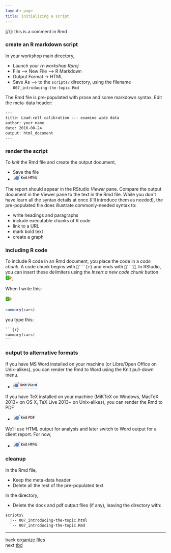 ```yaml
---
layout: page
title: initializing a script
---
```


[//]: this is a comment in Rmd




### create an R markdown script 

In your workshop main directory, 

- Launch your *rr-workshop.Rproj* 
- File --> New File --> R Markdown 
- Output Format -> HTML 
- Save As --> to the `scripts/` directory, using the filename  `007_introducing-the-topic.Rmd` 

The Rmd file is pre-populated with prose and some markdown syntax. Edit the meta-data header:

```
---
title: Load-cell calibration --- examine wide data
author: your name
date: 2016-08-24
output: html_document
---
```



### render the script 

To *knit* the Rmd file and create the output document, 

- Save the file 
- ![knit html icon](../resources/images/knit-html-icon.png) 

The report should appear in the RStudio *Viewer* pane. Compare the output document in the Viewer pane to  the text in the Rmd file. While you don't have learn all the syntax details at once (I'll introduce them as needed), the pre-populated file does illustrate commonly-needed syntax to:  

- write headings and paragraphs 
- include executable chunks of R code 
- link to a URL 
- mark bold text  
- create a graph 



### including R code 

To include R code in an Rmd document, you place the code in a *code chunk*. A code chunk begins with  ````{r}` and ends with `````.  In RStudio, you can insert these delimiters using the *Insert a new code chunk* button ![insert-code-chunk-icon](../resources/images/insert-code-chunk-icon.png). 

When I write this: 

![](../resources/images/insert-code-chunk-icon.png) 

```r
summary(cars)
```

you type this: 

<pre class="r"><code>```{r}
summary(cars)
<code>```</code>
</code></pre>


### output to alternative formats 

If you have MS Word installed on your machine (or Libre/Open Office on Unix-alikes), you can render the Rmd to Word using the Knit pull-down menu.

- ![knit html icon](../resources/images/knit-word-icon.png) 

If you have TeX installed on your machine (MiKTeX on Windows, MacTeX 2013+ on OS X, TeX Live 2013+ on Unix-alikes), you can render the Rmd to PDF 

- ![knit html icon](../resources/images/knit-pdf-icon.png) 

We'll use HTML output for analysis and later switch to Word output for a client report. For now, 

- ![knit html icon](../resources/images/knit-html-icon.png) 




### cleanup  

In the Rmd file, 

- Keep the meta-data header 
- Delete all the rest of the pre-populated text

In the directory, 

- Delete the docx and pdf output files (if any), leaving the directory with: 

```
scripts\
  |-- 007_introducing-the-topic.html 
  `-- 007_introducing-the-topic.Rmd 
```






















<!--
*Save and Knit* anytime you want to see how your changes appear in the output. Remember, this is not a WYSIWYG environment---until you knit it, you won't see it. We could call it WYKIWYS (What You *Knit* Is What You *See*). 









We can dispense with the default prose. In the Rmd file, 

- Delete everything below the YAML header 
- Save and Knit 

-->




--- 
back [organize files](004_organize-files.html)<br> 
next [tbd](tbd.html)




